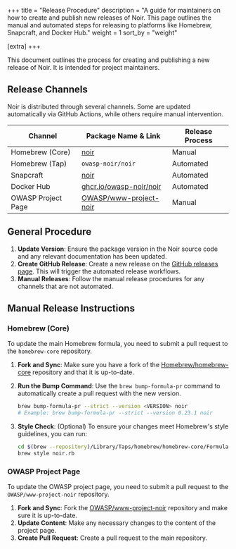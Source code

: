 +++
title = "Release Procedure"
description = "A guide for maintainers on how to create and publish new releases of Noir. This page outlines the manual and automated steps for releasing to platforms like Homebrew, Snapcraft, and Docker Hub."
weight = 1
sort_by = "weight"

[extra]
+++

This document outlines the process for creating and publishing a new release of Noir. It is intended for project maintainers.

## Release Channels

Noir is distributed through several channels. Some are updated automatically via GitHub Actions, while others require manual intervention.

| Channel | Package Name & Link | Release Process |
|---|---|---|
| Homebrew (Core) | [noir](https://formulae.brew.sh/formula/noir) | Manual |
| Homebrew (Tap) | `owasp-noir/noir` | Automated |
| Snapcraft | [noir](https://snapcraft.io/noir) | Automated |
| Docker Hub | [ghcr.io/owasp-noir/noir](https://github.com/owasp-noir/noir/pkgs/container/noir) | Automated |
| OWASP Project Page | [OWASP/www-project-noir](https://github.com/OWASP/www-project-noir) | Manual |

## General Procedure

1.  **Update Version**: Ensure the package version in the Noir source code and any relevant documentation has been updated.
2.  **Create GitHub Release**: Create a new release on the [GitHub releases page](https://github.com/owasp-noir/noir/releases). This will trigger the automated release workflows.
3.  **Manual Releases**: Follow the manual release procedures for any channels that are not automated.

## Manual Release Instructions

### Homebrew (Core)

To update the main Homebrew formula, you need to submit a pull request to the `homebrew-core` repository.

1.  **Fork and Sync**: Make sure you have a fork of the [Homebrew/homebrew-core](https://github.com/Homebrew/homebrew-core) repository and that it is up-to-date.
2.  **Run the Bump Command**: Use the `brew bump-formula-pr` command to automatically create a pull request with the new version.

    ```bash
    brew bump-formula-pr --strict --version <VERSION> noir
    # Example: brew bump-formula-pr --strict --version 0.23.1 noir
    ```

3.  **Style Check**: (Optional) To ensure your changes meet Homebrew's style guidelines, you can run:

    ```bash
    cd $(brew --repository)/Library/Taps/homebrew/homebrew-core/Formula
    brew style noir.rb
    ```

### OWASP Project Page

To update the OWASP project page, you need to submit a pull request to the `OWASP/www-project-noir` repository.

1.  **Fork and Sync**: Fork the [OWASP/www-project-noir](https://github.com/OWASP/www-project-noir) repository and make sure it is up-to-date.
2.  **Update Content**: Make any necessary changes to the content of the project page.
3.  **Create Pull Request**: Create a pull request to the main repository.

